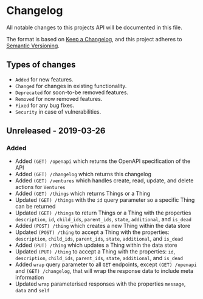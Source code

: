 # Changelog
All notable changes to this projects API will be documented in this file.

The format is based on [Keep a Changelog](https://keepachangelog.com/en/1.0.0/), and this project adheres to [Semantic Versioning](https://semver.org/spec/v2.0.0.html).

## Types of changes
- `Added` for new features.
- `Changed` for changes in existing functionality.
- `Deprecated` for soon-to-be removed features.
- `Removed` for now removed features.
- `Fixed` for any bug fixes.
- `Security` in case of vulnerabilities.

## Unreleased - 2019-03-26
### Added
- Added `(GET) /openapi` which returns the OpenAPI specification of the API
- Added `(GET) /changelog` which returns this changelog
- Added `(GET) /ventures` which handles create, read, update, and delete actions for `Ventures`
- Added `(GET) /things` which returns Things or a Thing
- Updated `(GET) /things` with the `id` query parameter so a specific Thing can be returned
- Updated `(GET) /things` to return Things or a Thing with the properties `description`, `id`, `child_ids`, `parent_ids`, `state`, `additional`, and `is_dead`
- Added `(POST) /thing` which creates a new Thing within the data store
- Updated `(POST) /thing` to accept a Thing with the properties: `description`, `child_ids`, `parent_ids`, `state`, `additional`, and `is_dead`
- Added `(PUT) /thing` which updates a Thing within the data store
- Updated `(PUT) /thing` to accept a Thing with the properties: `id`, `description`, `child_ids`, `parent_ids`, `state`, `additional`, and `is_dead`
- Added `wrap` query parameter to all `GET` endpoints, except `(GET) /openapi` and `(GET) /changelog`, that will wrap the response data to include meta information
- Updated `wrap` parameterised responses with the properties `message`, `data` and `self`
